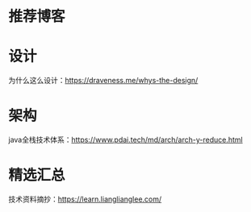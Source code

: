 # 推荐博客


# 设计
为什么这么设计：https://draveness.me/whys-the-design/


# 架构
java全栈技术体系：https://www.pdai.tech/md/arch/arch-y-reduce.html


# 精选汇总
技术资料摘抄：https://learn.lianglianglee.com/

